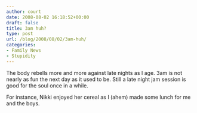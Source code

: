 ```yaml
---
author: court
date: 2008-08-02 16:18:52+00:00
draft: false
title: 3am huh?
type: post
url: /blog/2008/08/02/3am-huh/
categories:
- Family News
- Stupidity
---
```


The body rebells more and more against late nights as I age.  3am is not nearly as fun the next day as it used to be. Still a late night jam session is good for the soul once in a while. 

For instance, Nikki enjoyed her cereal as I (ahem) made some lunch for me and the boys. 

